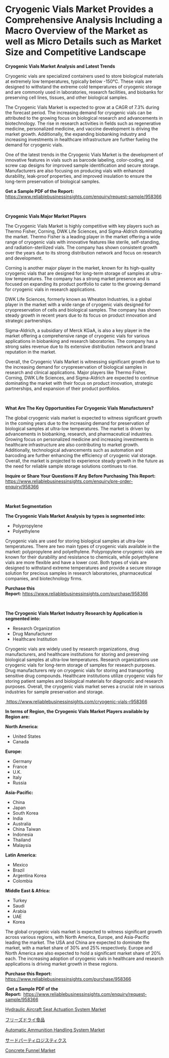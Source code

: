 <p><h1>Cryogenic Vials Market Provides a Comprehensive Analysis Including a Macro Overview of the Market as well as Micro Details such as Market Size and Competitive Landscape</h1></p><p><strong>Cryogenic Vials Market Analysis and Latest Trends</strong></p>
<p><p>Cryogenic vials are specialized containers used to store biological materials at extremely low temperatures, typically below -150°C. These vials are designed to withstand the extreme cold temperatures of cryogenic storage and are commonly used in laboratories, research facilities, and biobanks for preserving cell lines, tissues, and other biological samples.</p><p>The Cryogenic Vials Market is expected to grow at a CAGR of 7.3% during the forecast period. The increasing demand for cryogenic vials can be attributed to the growing focus on biological research and advancements in biotechnology. The rise in research activities in fields such as regenerative medicine, personalized medicine, and vaccine development is driving the market growth. Additionally, the expanding biobanking industry and increasing investments in healthcare infrastructure are further fueling the demand for cryogenic vials.</p><p>One of the latest trends in the Cryogenic Vials Market is the development of innovative features in vials such as barcode labeling, color-coding, and screw cap designs for improved sample identification and secure storage. Manufacturers are also focusing on producing vials with enhanced durability, leak-proof properties, and improved insulation to ensure the long-term preservation of biological samples.</p></p>
<p><strong>Get a Sample PDF of the Report:&nbsp;</strong> <a href="https://www.reliablebusinessinsights.com/enquiry/request-sample/958366">https://www.reliablebusinessinsights.com/enquiry/request-sample/958366</a></p>
<p>&nbsp;</p>
<p><strong>Cryogenic Vials Major Market Players</strong></p>
<p><p>The Cryogenic Vials Market is highly competitive with key players such as Thermo Fisher, Corning, DWK Life Sciences, and Sigma-Aldrich dominating the market. Thermo Fisher is a leading player in the market offering a wide range of cryogenic vials with innovative features like sterile, self-standing, and radiation-sterilized vials. The company has shown consistent growth over the years due to its strong distribution network and focus on research and development.</p><p>Corning is another major player in the market, known for its high-quality cryogenic vials that are designed for long-term storage of samples at ultra-low temperatures. The company has a strong market presence and is focused on expanding its product portfolio to cater to the growing demand for cryogenic vials in research applications.</p><p>DWK Life Sciences, formerly known as Wheaton Industries, is a global player in the market with a wide range of cryogenic vials designed for cryopreservation of cells and biological samples. The company has shown steady growth in recent years due to its focus on product innovation and strategic partnerships.</p><p>Sigma-Aldrich, a subsidiary of Merck KGaA, is also a key player in the market offering a comprehensive range of cryogenic vials for various applications in biobanking and research laboratories. The company has a strong sales revenue due to its extensive distribution network and brand reputation in the market.</p><p>Overall, the Cryogenic Vials Market is witnessing significant growth due to the increasing demand for cryopreservation of biological samples in research and clinical applications. Major players like Thermo Fisher, Corning, DWK Life Sciences, and Sigma-Aldrich are expected to continue dominating the market with their focus on product innovation, strategic partnerships, and expansion of their product portfolios.</p></p>
<p>&nbsp;</p>
<p><strong>What Are The Key Opportunities For Cryogenic Vials Manufacturers?</strong></p>
<p><p>The global cryogenic vials market is expected to witness significant growth in the coming years due to the increasing demand for preservation of biological samples at ultra-low temperatures. The market is driven by advancements in biobanking, research, and pharmaceutical industries. Growing focus on personalized medicine and increasing investments in healthcare infrastructure are also contributing to market growth. Additionally, technological advancements such as automation and barcoding are further enhancing the efficiency of cryogenic vial storage. Overall, the market is projected to experience steady growth in the future as the need for reliable sample storage solutions continues to rise.</p></p>
<p><strong>Inquire or Share Your Questions If Any Before Purchasing This Report:</strong> <a href="https://www.reliablebusinessinsights.com/enquiry/pre-order-enquiry/958366">https://www.reliablebusinessinsights.com/enquiry/pre-order-enquiry/958366</a></p>
<p>&nbsp;</p>
<p><strong>Market Segmentation</strong></p>
<p><strong>The Cryogenic Vials Market Analysis by types is segmented into:</strong></p>
<p><ul><li>Polypropylene</li><li>Polyethylene</li></ul></p>
<p><p>Cryogenic vials are used for storing biological samples at ultra-low temperatures. There are two main types of cryogenic vials available in the market: polypropylene and polyethylene. Polypropylene cryogenic vials are known for their durability and resistance to chemicals, while polyethylene vials are more flexible and have a lower cost. Both types of vials are designed to withstand extreme temperatures and provide a secure storage solution for precious samples in research laboratories, pharmaceutical companies, and biotechnology firms.</p></p>
<p><strong>Purchase this Report:&nbsp;</strong><a href="https://www.reliablebusinessinsights.com/purchase/958366">https://www.reliablebusinessinsights.com/purchase/958366</a></p>
<p>&nbsp;</p>
<p><strong>The Cryogenic Vials Market Industry Research by Application is segmented into:</strong></p>
<p><ul><li>Research Organization</li><li>Drug Manufacturer</li><li>Healthcare Institution</li></ul></p>
<p><p>Cryogenic vials are widely used by research organizations, drug manufacturers, and healthcare institutions for storing and preserving biological samples at ultra-low temperatures. Research organizations use cryogenic vials for long-term storage of samples for research purposes. Drug manufacturers rely on cryogenic vials for storing and transporting sensitive drug compounds. Healthcare institutions utilize cryogenic vials for storing patient samples and biological materials for diagnostic and research purposes. Overall, the cryogenic vials market serves a crucial role in various industries for sample preservation and storage.</p></p>
<p><a href="https://www.reliablebusinessinsights.com/cryogenic-vials-r958366">&nbsp;https://www.reliablebusinessinsights.com/cryogenic-vials-r958366</a></p>
<p><strong>In terms of Region, the Cryogenic Vials Market Players available by Region are:</strong></p>
<p>
    <p> <strong> North America: </strong>
        <ul>
            <li>United States</li>
            <li>Canada</li>
        </ul>
        </p> 
    <p> <strong> Europe: </strong>
        <ul>
            <li>Germany</li>
            <li>France</li>
            <li>U.K.</li>
            <li>Italy</li>
            <li>Russia</li>
        </ul>
        </p> 
    <p> <strong> Asia-Pacific: </strong>
        <ul>
            <li>China</li>
            <li>Japan</li>
            <li>South Korea</li>
            <li>India</li>
            <li>Australia</li>
            <li>China Taiwan</li>
            <li>Indonesia</li>
            <li>Thailand</li>
            <li>Malaysia</li>
        </ul>
        </p> 
    <p> <strong> Latin America: </strong>
        <ul>
            <li>Mexico</li>
            <li>Brazil</li>
            <li>Argentina Korea</li>
            <li>Colombia</li>
        </ul>
        </p> 
    <p> <strong> Middle East & Africa: </strong>
        <ul>
            <li>Turkey</li>
            <li>Saudi</li>
            <li>Arabia</li>
            <li>UAE</li>
            <li>Korea</li>
        </ul>
    </p>
    </p>
<p><p>The global cryogenic vials market is expected to witness significant growth across various regions, with North America, Europe, and Asia-Pacific leading the market. The USA and China are expected to dominate the market, with a market share of 30% and 25% respectively. Europe and North America are also expected to hold a significant market share of 20% each. The increasing adoption of cryogenic vials in healthcare and research applications is driving market growth in these regions.</p></p>
<p><strong>Purchase this Report: </strong><a href="https://www.reliablebusinessinsights.com/purchase/958366">https://www.reliablebusinessinsights.com/purchase/958366</a></p>
<p>&nbsp;<strong>Get a Sample PDF of the Report:&nbsp;&nbsp;</strong><a href="https://www.reliablebusinessinsights.com/enquiry/request-sample/958366">https://www.reliablebusinessinsights.com/enquiry/request-sample/958366</a></p>
<p><strong></strong></p>
<p><p><a href="https://github.com/caicuccucga/Market-Research-Report-List-1/blob/main/hydraulic-aircraft-seat-actuation-system-market.md">Hydraulic Aircraft Seat Actuation System Market</a></p><p><a href="https://github.com/LizaHeller2023/Market-Research-Report-List-1/blob/main/4333691167299.md">フリーズドライ食品</a></p><p><a href="https://github.com/qrkceaah30/Market-Research-Report-List-1/blob/main/automatic-ammunition-handling-system-market.md">Automatic Ammunition Handling System Market</a></p><p><a href="https://github.com/deonnorth8/Market-Research-Report-List-1/blob/main/7932391167298.md">サードパーティロジスティクス</a></p><p><a href="https://issuu.com/reportprime-2/docs/concrete-funnel-market-size-2030.pptx">Concrete Funnel Market</a></p></p>